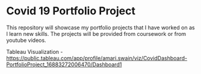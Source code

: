 # Covid 19 Portfolio Project
This repository will showcase my portfolio projects that I have worked on as I learn new skills. The projects will be provided from coursework or from youtube videos.

Tableau Visualization - https://public.tableau.com/app/profile/amari.swain/viz/CovidDashboard-PortfolioProject_16883272006470/Dashboard1
